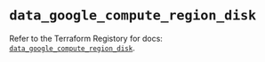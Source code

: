 # `data_google_compute_region_disk`

Refer to the Terraform Registory for docs: [`data_google_compute_region_disk`](https://registry.terraform.io/providers/hashicorp/google-beta/5.29.0/docs/data-sources/google_compute_region_disk).
